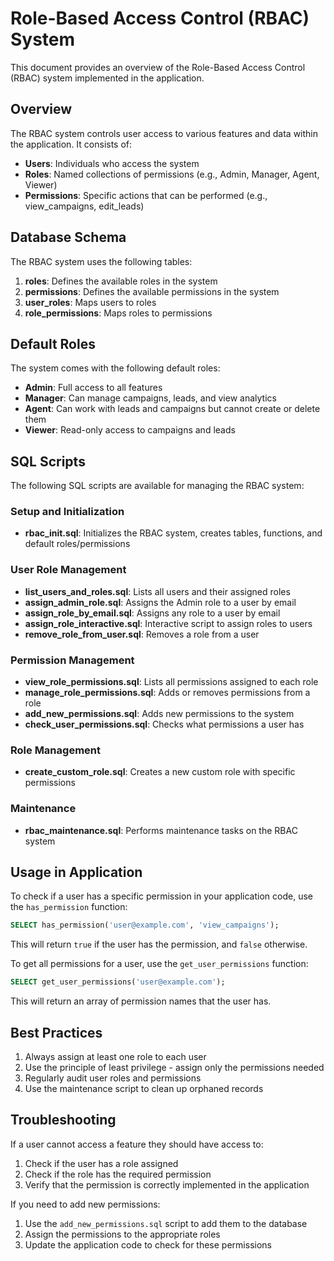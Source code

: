# Role-Based Access Control (RBAC) System

This document provides an overview of the Role-Based Access Control (RBAC) system implemented in the application.

## Overview

The RBAC system controls user access to various features and data within the application. It consists of:

- **Users**: Individuals who access the system
- **Roles**: Named collections of permissions (e.g., Admin, Manager, Agent, Viewer)
- **Permissions**: Specific actions that can be performed (e.g., view_campaigns, edit_leads)

## Database Schema

The RBAC system uses the following tables:

1. **roles**: Defines the available roles in the system
2. **permissions**: Defines the available permissions in the system
3. **user_roles**: Maps users to roles
4. **role_permissions**: Maps roles to permissions

## Default Roles

The system comes with the following default roles:

- **Admin**: Full access to all features
- **Manager**: Can manage campaigns, leads, and view analytics
- **Agent**: Can work with leads and campaigns but cannot create or delete them
- **Viewer**: Read-only access to campaigns and leads

## SQL Scripts

The following SQL scripts are available for managing the RBAC system:

### Setup and Initialization

- **rbac_init.sql**: Initializes the RBAC system, creates tables, functions, and default roles/permissions

### User Role Management

- **list_users_and_roles.sql**: Lists all users and their assigned roles
- **assign_admin_role.sql**: Assigns the Admin role to a user by email
- **assign_role_by_email.sql**: Assigns any role to a user by email
- **assign_role_interactive.sql**: Interactive script to assign roles to users
- **remove_role_from_user.sql**: Removes a role from a user

### Permission Management

- **view_role_permissions.sql**: Lists all permissions assigned to each role
- **manage_role_permissions.sql**: Adds or removes permissions from a role
- **add_new_permissions.sql**: Adds new permissions to the system
- **check_user_permissions.sql**: Checks what permissions a user has

### Role Management

- **create_custom_role.sql**: Creates a new custom role with specific permissions

### Maintenance

- **rbac_maintenance.sql**: Performs maintenance tasks on the RBAC system

## Usage in Application

To check if a user has a specific permission in your application code, use the `has_permission` function:

```sql
SELECT has_permission('user@example.com', 'view_campaigns');
```

This will return `true` if the user has the permission, and `false` otherwise.

To get all permissions for a user, use the `get_user_permissions` function:

```sql
SELECT get_user_permissions('user@example.com');
```

This will return an array of permission names that the user has.

## Best Practices

1. Always assign at least one role to each user
2. Use the principle of least privilege - assign only the permissions needed
3. Regularly audit user roles and permissions
4. Use the maintenance script to clean up orphaned records

## Troubleshooting

If a user cannot access a feature they should have access to:

1. Check if the user has a role assigned
2. Check if the role has the required permission
3. Verify that the permission is correctly implemented in the application

If you need to add new permissions:

1. Use the `add_new_permissions.sql` script to add them to the database
2. Assign the permissions to the appropriate roles
3. Update the application code to check for these permissions 